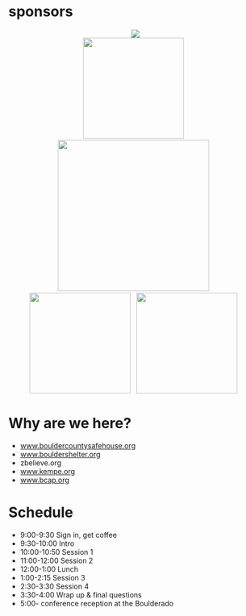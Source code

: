<!SLIDE image>
# sponsors
<center>
<img src="../img/sqaure_logo.jpg" /><br />
<img src="../img/pivotal_labs_logo.png" width="200" />&nbsp;&nbsp;
<img src="../img/mountainrb.jpg" width="300"/>&nbsp;&nbsp;
<img src="../img/blazing_cloud_logo.png" width="200"/>&nbsp;&nbsp;
<img src="../img/mozilla_logo.jpg" width="200"/>&nbsp;&nbsp;
</center>

<!SLIDE bullets>

# Why are we here?
* www.bouldercountysafehouse.org
* www.bouldershelter.org
* zbelieve.org
* www.kempe.org
* www.bcap.org


<!SLIDE bullets>
# Schedule
* 9:00-9:30 Sign in, get coffee
* 9:30-10:00 Intro
* 10:00-10:50 Session 1
* 11:00-12:00 Session 2
* 12:00-1:00 Lunch
* 1:00-2:15 Session 3
* 2:30-3:30 Session 4
* 3:30-4:00 Wrap up & final questions
* 5:00- conference reception at the Boulderado
